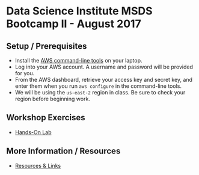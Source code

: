 # Data Science Institute MSDS Bootcamp II - August 2017

## Setup / Prerequisites
* Install the [AWS command-line tools](https://aws.amazon.com/cli/) on your laptop.
* Log into your AWS account. A username and password will be provided for you.
* From the AWS dashboard, retrieve your access key and secret key, and enter them when you run `aws configure` in the command-line tools. 
* We will be using the `us-east-2` region in class. Be sure to check your region before beginning work.

## Workshop Exercises
* [Hands-On Lab](https://github.com/uvasomrc/dsi-workshop/blob/master/exercises.md)

## More Information / Resources
* [Resources & Links](https://github.com/uvasomrc/dsi-workshop/blob/master/resources.md)
